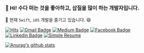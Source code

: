 ### 👋 Hi! 수다 떠는 것을 좋아하고, 삽질을 많이 하는 개발자입니다. <br />
🔭 현재 `Swift`, `iOS` 개발을 즐기고 있습니다. 😄

[![Hits](https://hits.seeyoufarm.com/api/count/incr/badge.svg?url=https%3A%2F%2Fgithub.com%2Fclintjang%2Fclintjang)](https://github.com/clintjang)
[![Gmail Badge](https://img.shields.io/badge/-Gmail-d14836?style=flat-square&logo=Gmail&logoColor=white&link=mailto:jang.wangsu@gmail.com)](mailto:jang.wangsu@gmail.com)
[![Medium Badge](https://img.shields.io/badge/-Medium-12100E?style=flat-square&logo=medium&logoColor=white&link=https://medium.com/@jang.wangsu/)](https://medium.com/@jang.wangsu/)
[![Facebook Badge](https://img.shields.io/badge/-Facebook-1877f2?style=flat-square&logo=facebook&logoColor=white&link=https://www.facebook.com/clint.jang.7/)](https://www.facebook.com/clint.jang.7/)
[![Linkedin Badge](https://img.shields.io/badge/-LinkedIn-blue?style=flat-square&logo=Linkedin&logoColor=white&link=https://www.linkedin.com/in/clint-jang-504b711b1/)](https://www.linkedin.com/in/clint-jang-504b711b1)
[![Simple Resume](https://img.shields.io/static/v1?label=Simple&message=Resume&color=yellow&link=https://github.com/ClintJang/resume)](https://github.com/ClintJang/resume)

[![Anurag's github stats](https://github-readme-stats.vercel.app/api?username=ClintJang)](https://github.com/anuraghazra/github-readme-stats)


<!--

### Hi there 👋

**ClintJang/ClintJang** is a ✨ _special_ ✨ repository because its `README.md` (this file) appears on your GitHub profile.

Here are some ideas to get you started:

- 🔭 I’m currently working on ...
- 🌱 I’m currently learning ...
- 👯 I’m looking to collaborate on ...
- 🤔 I’m looking for help with ...
- 💬 Ask me about ...
- 📫 How to reach me: ...
- 😄 Pronouns: ...
- ⚡ Fun fact: ...
-->
